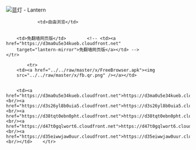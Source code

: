 

<img src="../../raw/master/x/8e0a2b81.c82003be.LanternYellow2.png" alt="蓝灯 - Lantern"/>
<table>
    <tr>
                
                <td>自由浏览</td>
        
        
        <td>免翻墙网页版</td>        <!-- <td><a href="https://d3ma0u5e34kueb.cloudfront.net"
        target="lantern-mirror">免翻墙网页版</a></td> -->
    </tr>
    
            <tr>
        <td><a href="../../raw/master/x/FreeBrowser.apk"><img
        src="../../raw/master/x/fb.qr.png" /></a></td>

        
        <td><a href="https://d3ma0u5e34kueb.cloudfront.net">https://d3ma0u5e34kueb.cloudfront.net</a><br/><a href="https://d3s26yl8b0uia5.cloudfront.net">https://d3s26yl8b0uia5.cloudfront.net</a><br/><a href="https://d38tqt0ebn0pht.cloudfront.net">https://d38tqt0ebn0pht.cloudfront.net</a><br/><a href="https://d47t0gqlwort6.cloudfront.net">https://d47t0gqlwort6.cloudfront.net</a><br/><a href="https://d35eiwwjaw0uur.cloudfront.net">https://d35eiwwjaw0uur.cloudfront.net</a><br/></td>    </tr>
</table>
